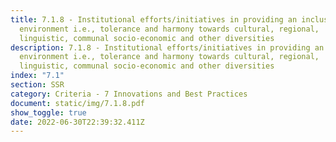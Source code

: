 ```yaml
---
title: 7.1.8 - Institutional efforts/initiatives in providing an inclusive
  environment i.e., tolerance and harmony towards cultural, regional,
  linguistic, communal socio-economic and other diversities
description: 7.1.8 - Institutional efforts/initiatives in providing an inclusive
  environment i.e., tolerance and harmony towards cultural, regional,
  linguistic, communal socio-economic and other diversities
index: "7.1"
section: SSR
category: Criteria - 7 Innovations and Best Practices
document: static/img/7.1.8.pdf
show_toggle: true
date: 2022-06-30T22:39:32.411Z
---
```

